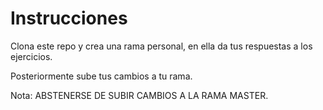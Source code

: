 # Instrucciones

Clona este repo y crea una rama personal, en ella da tus respuestas a los ejercicios.

Posteriormente sube tus cambios a tu rama. 

Nota: ABSTENERSE DE SUBIR CAMBIOS A LA RAMA MASTER.